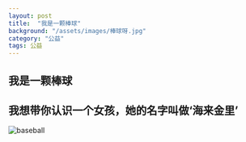 ```yaml
---
layout: post
title:  "我是一颗棒球"
background: "/assets/images/棒球呀.jpg"
category: "公益"
tags: 公益 
---
```

## 我是一颗棒球
## 我想带你认识一个女孩，她的名字叫做‘海来金里’
![baseball](https://tva1.sinaimg.cn/large/e6c9d24ely1gojo0mxconj20h00etq3b.jpg)
